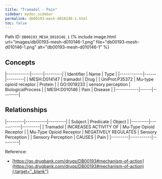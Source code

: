 ```yaml
---
title: "Tramadol - Pain"
sidebar: mydoc_sidebar
permalink: db00193-mesh-d010146-1.html
toc: false 
---
```



Path ID: `DB00193_MESH_D010146_1`
{% include image.html url="images/db00193-mesh-d010146-1.png" file="db00193-mesh-d010146-1.png" alt="db00193-mesh-d010146-1" %}

## Concepts

|------------|------|---------|
| Identifier | Name | Type    |
|------------|------|---------|
| MESH:D014147 | tramadol | Drug |
| UniProt:P35372 | Mu-type opioid receptor | Protein |
| GO:0019233 | sensory perception | BiologicalProcess |
| MESH:D010146 | Pain | Disease |
|------------|------|---------|

## Relationships

|---------|-----------|---------|
| Subject | Predicate | Object  |
|---------|-----------|---------|
| Tramadol | INCREASES ACTIVITY OF | Mu-Type Opioid Receptor |
| Mu-Type Opioid Receptor | NEGATIVELY REGULATES | Sensory Perception |
| Sensory Perception | CAUSES | Pain |
|---------|-----------|---------|

Reference:
  - [https://go.drugbank.com/drugs/DB00193#mechanism-of-action](https://go.drugbank.com/drugs/DB00193#mechanism-of-action){:target="_blank"}
